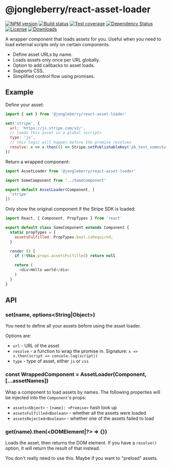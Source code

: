 # @jongleberry/react-asset-loader

[![NPM version][npm-image]][npm-url]
[![Build status][travis-image]][travis-url]
[![Test coverage][codecov-image]][codecov-url]
[![Dependency Status][david-image]][david-url]
[![License][license-image]][license-url]
[![Downloads][downloads-image]][downloads-url]

A wrapper component that loads assets for you.
Useful when you need to load external scripts only on certain components.

- Define asset URLs by name.
- Loads assets only once per URL globally.
- Option to add callbacks to asset loads.
- Supports CSS.
- Simplified control flow using promises.

## Example

Define your asset:

```js
import { set } from '@jongleberry/react-asset-loader'

set('stripe', {
  url: 'https://js.stripe.com/v2/',
  // loads this asset in a global <script>
  type: 'js',
  // this logic will happen before the promise resolves
  resolve: x => x.then(() => Stripe.setPublishableKey('pk_test_somestuff'))
})
```

Return a wrapped component:

```js
import AssetLoader from '@jongleberry/react-asset-loader'

import SomeComponent from '../SomeComponent'

export default AssetLoader(Component, [
  'stripe'
])
```

Only show the original component if the Stripe SDK is loaded:

```js
import React, { Component, PropTypes } from 'react'

export default class SomeComponent extends Component {
  static propTypes = {
    assetsFulfilled: PropTypes.bool.isRequired,
  }

  render () {
    if (!this.props.assetsFulfilled) return null

    return (
      <div>Hello world</div>
    )
  }
}
```

## API

### set(name<String>, options<String|Object>)

You need to define all your assets before using the asset loader.

Options are:

- `url` - URL of the asset
- `resolve` - a function to wrap the promise in. Signature: `x => x.then(script => console.log(script))`
- `type` - type of asset, either `js` or `css`

### const WrappedComponent = AssetLoader(Component, [...assetNames])

Wrap a component to load assets by names.
The following properties will be injected into the `Component`'s props:

- `assets<Object>` - `[name]: <Promise>` hash look up
- `assetsFulfilled<Boolean>` - whether all the assets were loaded
- `assetsRejected<Boolean>` - whether one of the assets failed to load

### get(name<String>).then(<DOMElement|?> => {})

Loads the asset, then returns the DOM element.
If you have a `resolve()` option, it will return the result of that instead.

You don't really need to use this. Maybe if you want to "preload" assets.

[npm-image]: https://img.shields.io/npm/v/@jongleberry/react-asset-loader.svg?style=flat-square
[npm-url]: https://npmjs.org/package/@jongleberry/react-asset-loader
[travis-image]: https://img.shields.io/travis/jonathanong/react-asset-loader/master.svg?style=flat-square
[travis-url]: https://travis-ci.org/jonathanong/react-asset-loader
[codecov-image]: https://img.shields.io/codecov/c/github/jonathanong/react-asset-loader/master.svg?style=flat-square
[codecov-url]: https://codecov.io/github/jonathanong/react-asset-loader
[david-image]: https://img.shields.io/david/jonathanong/react-asset-loader.svg?style=flat-square
[david-url]: https://david-dm.org/jonathanong/react-asset-loader
[license-image]: https://img.shields.io/github/license/jonathanong/react-asset-loader.svg?style=flat-square
[license-url]: LICENSE
[downloads-image]: https://img.shields.io/npm/dm/@jongleberry/react-asset-loader.svg?style=flat-square
[downloads-url]: https://npmjs.org/package/@jongleberry/react-asset-loader
